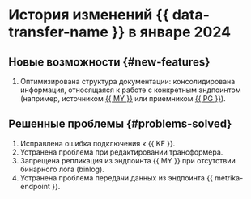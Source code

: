 # История изменений {{ data-transfer-name }} в январе 2024

## Новые возможности {#new-features}

1. Оптимизирована структура документации: консолидирована информация, относящаяся к работе с конкретным эндпоинтом (например, источником [{{ MY }}](../operations/endpoint/source/mysql.md) или приемником [{{ PG }}](../operations/endpoint/target/postgresql.md)). 

## Решенные проблемы {#problems-solved}

1. Исправлена ошибка подключения к {{ KF }}.
1. Устранена проблема при редактировании трансформера.
1. Запрещена репликация из эндпоинта {{ MY }} при отсутствии бинарного лога (binlog).
1. Устранена проблема передачи данных из эндпоинта {{ metrika-endpoint }}.